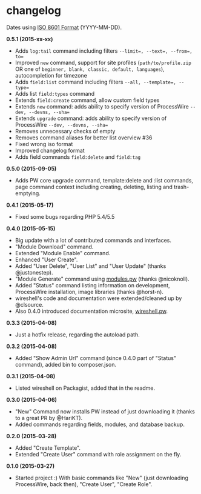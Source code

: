 # changelog 

Dates using [ISO 8601 Format](http://www.iso.org/iso/iso8601) (YYYY-MM-DD).

**0.5.1 (2015-xx-xx)** 

- Adds `log:tail` command including filters `--limit=, --text=, --from=, to=`
- Improved `new` command, support for site profiles (`path/to/profile.zip` OR one of `beginner, blank, classic, default, languages`), autocompletion for timezone
- Adds `field:list` command including filters `--all, --template=, --type=`
- Adds list `field:types` command
- Extends `field:create` command, allow custom field types
- Extends `new` command: adds ability to specify version of ProcessWire `--dev, --devns, --sha=`
- Extends `upgrade` command: adds ability to specify version of ProcessWire `--dev, --devns, --sha=`
- Removes unnecessary checks of empty
- Removes command aliases for better list overview #36
- Fixed wrong iso format
- Improved changelog format
- Adds field commands `field:delete` and `field:tag`

**0.5.0 (2015-09-05)** 

- Adds PW core upgrade command, template:delete and :list commands, page command context including creating, deleting, listing and trash-emptying.

**0.4.1 (2015-05-17)** 

- Fixed some bugs regarding PHP 5.4/5.5

**0.4.0 (2015-05-15)** 

- Big update with a lot of contributed commands and interfaces. 
- "Module Download" command.
- Extended "Module Enable" command.
- Enhanced "User Create". 
- Added "User Delete", "User List" and "User Update" (thanks @justonestep). 
- "Module Generate" command using <a href="http://modules.pw">modules.pw</a> (thanks @nicoknoll). 
- Added "Status" command listing information on development, ProcessWire installation, image libraries (thanks
                  @horst-n).
- wireshell's code and documentation were extended/cleaned up by @clsource. 
- Also 0.4.0 introduced documentation microsite, [wireshell.pw](http://wireshell.pw).

**0.3.3 (2015-04-08)**

- Just a hotfix release, regarding the autoload path.

**0.3.2 (2015-04-08)** 

- Added "Show Admin Url" command (since 0.4.0 part of "Status" command), added bin to composer.json.

**0.3.1 (2015-04-08)** 

- Listed wireshell on Packagist, added that in the readme.

**0.3.0 (2015-04-06)** 

- "New" Command now installs PW instead of just downloading it (thanks to a great PR by @HariKT). 
- Added commands regarding fields, modules, and database backup.

**0.2.0 (2015-03-28)** 

- Added "Create Template".
- Extended "Create User" command with role assignment on the fly.

**0.1.0 (2015-03-27)** 

- Started project :) With basic commands like "New" (just downloading ProcessWire, back then), "Create User", "Create Role".
